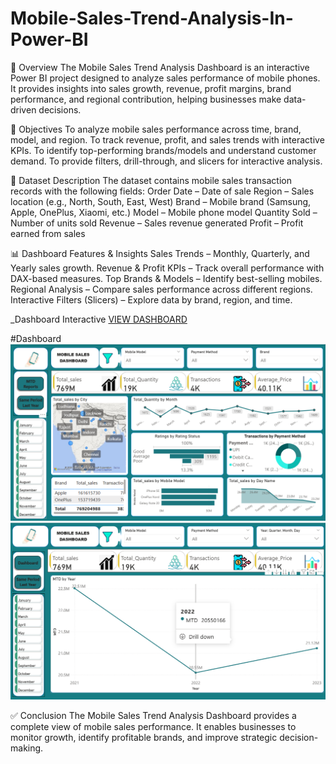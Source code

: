 # Mobile-Sales-Trend-Analysis-In-Power-BI

📌 Overview
The Mobile Sales Trend Analysis Dashboard is an interactive Power BI project designed to analyze sales performance of mobile phones. It provides insights into sales growth, revenue, profit margins, brand performance, and regional contribution, helping businesses make data-driven decisions.

🎯 Objectives
To analyze mobile sales performance across time, brand, model, and region.
To track revenue, profit, and sales trends with interactive KPIs.
To identify top-performing brands/models and understand customer demand.
To provide filters, drill-through, and slicers for interactive analysis.

📂 Dataset Description
The dataset contains mobile sales transaction records with the following fields:
Order Date – Date of sale
Region – Sales location (e.g., North, South, East, West)
Brand – Mobile brand (Samsung, Apple, OnePlus, Xiaomi, etc.)
Model – Mobile phone model
Quantity Sold – Number of units sold
Revenue – Sales revenue generated
Profit – Profit earned from sales

📊 Dashboard Features & Insights
Sales Trends – Monthly, Quarterly, and Yearly sales growth.
Revenue & Profit KPIs – Track overall performance with DAX-based measures.
Top Brands & Models – Identify best-selling mobiles.
Regional Analysis – Compare sales performance across different regions.
Interactive Filters (Slicers) – Explore data by brand, region, and time.

 _Dashboard Interactive <a href= "https://github.com/Rachana149/Mobile-Sales-Trend-Analysis-In-Power-BI/blob/main/Power%20Bi%20dashboard.png"> VIEW DASHBOARD</a>

 #Dashboard
 ![C:\Users\teana\Pictures\Screenshots]( https://github.com/Rachana149/Mobile-Sales-Trend-Analysis-In-Power-BI/blob/main/Power%20Bi%20dashboard.png)
 ![C:\Users\teana\Pictures\Screenshots]( https://github.com/Rachana149/Mobile-Sales-Trend-Analysis-In-Power-BI/blob/main/Powerbi2.png)

✅ Conclusion
The Mobile Sales Trend Analysis Dashboard provides a complete view of mobile sales performance. It enables businesses to monitor growth, identify profitable brands, and improve strategic decision-making.


